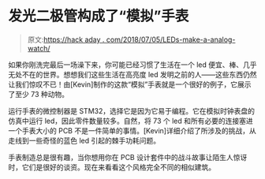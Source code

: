 # 发光二极管构成了“模拟”手表

> 原文:[https://hack aday . com/2018/07/05/LEDs-make-a-analog-watch/](https://hackaday.com/2018/07/05/leds-make-an-analog-wristwatch/)

如果你刚洗完最后一场澡下来，你可能已经习惯了生活在一个 led 便宜、棒、几乎无处不在的世界。想想我们这些生活在高亮度 led 发明之前的人——这些东西仍然让我们惊叹不已！由[Kevin]制作的这款“模拟”手表就是一个很好的例子，它展示了至少 73 种动物。

运行手表的微控制器是 STM32，选择它是因为它易于编程。它在模拟时钟表盘的仿真中运行 led，因此零件数量较多。自然，将 73 个 led 和所有必要的连接塞进一个手表大小的 PCB 不是一件简单的事情。[Kevin]详细介绍了所涉及的挑战，从走线到一些奇怪的蓝色 led 引起的棘手功耗问题。

手表制造总是很有趣，当你想用你在 PCB 设计套件中的战斗故事让陌生人惊讶时，它们是很好的谈资。现在来看看这个风格完全不同的相似建筑。